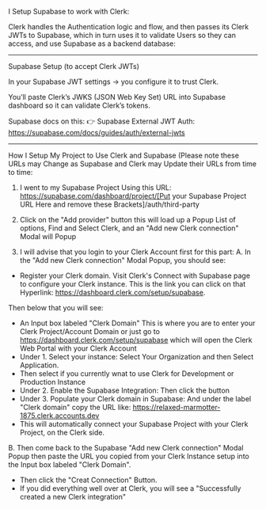 I Setup Supabase to work with Clerk:

Clerk handles the Authentication logic and flow, and then passes its Clerk JWTs to Supabase, which in turn uses it to validate Users so they can access, and use Supabase as a backend database: 

**********************************************
Supabase Setup (to accept Clerk JWTs)

In your Supabase JWT settings → you configure it to trust Clerk.

You’ll paste Clerk’s JWKS (JSON Web Key Set) URL into Supabase dashboard so it can validate Clerk’s tokens.

Supabase docs on this:
👉 Supabase External JWT Auth: https://supabase.com/docs/guides/auth/external-jwts

**********************************************

How I Setup My Project to Use Clerk and Supabase (Please note these URLs may Change as Supabase and Clerk may Update their URLs from time to time:

1. I went to my Supabase Project Using this URL: https://supabase.com/dashboard/project/[Put your Supabase Project URL Here and remove these Brackets]/auth/third-party

2. Click on the "Add provider" button this will load up a Popup List of options, Find and Select Clerk, and an "Add new Clerk connection" Modal will Popup

3. I will advise that you login to your Clerk Account first for this part:
A. In the "Add new Clerk connection" Modal Popup, you should see:
- Register your Clerk domain. Visit Clerk's Connect with Supabase page to configure your Clerk instance. This is the link you can click on that Hyperlink: https://dashboard.clerk.com/setup/supabase.

Then below that you will see: 
- An Input box labeled "Clerk Domain" This is where you are to enter your Clerk Project/Account Domain or just go to https://dashboard.clerk.com/setup/supabase which will open the Clerk Web Portal with your Clerk Account 
- Under 1. Select your instance: Select Your Organization and then Select Application. 
- Then select if you currently wnat to use Clerk for Development or Production Instance
- Under 2. Enable the Supabase Integration: Then click the button
- Under 3. Populate your Clerk domain in Supabase: And under the label "Clerk domain" copy the URL like: https://relaxed-marmotter-1875.clerk.accounts.dev
- This will automatically connect your Supabase Project with your Clerk Project, on the Clerk side.

B. Then come back to the Supabase "Add new Clerk connection" Modal Popup then paste the URL you copied from your Clerk Instance setup into the Input box labeled "Clerk Domain".
- Then click the "Creat Connection" Button.
- If you did everything well over at Clerk, you will see a "Successfully created a new Clerk integration" 